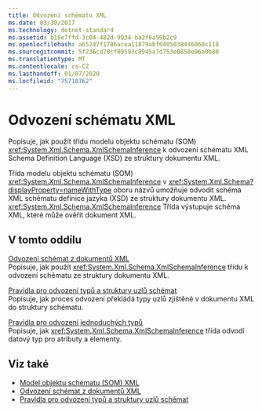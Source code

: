 ```yaml
---
title: Odvození schématu XML
ms.date: 03/30/2017
ms.technology: dotnet-standard
ms.assetid: b18e7ffd-3c04-482d-9934-ba2f6a59b2c9
ms.openlocfilehash: a65247f1786acea11879abf0405038446068c118
ms.sourcegitcommit: 5f236cd78cf09593c8945a7d753e0850e96a0b80
ms.translationtype: MT
ms.contentlocale: cs-CZ
ms.lasthandoff: 01/07/2020
ms.locfileid: "75710762"
---
```

# <a name="inferring-an-xml-schema"></a>Odvození schématu XML
Popisuje, jak použít třídu modelu objektu schématu (SOM) <xref:System.Xml.Schema.XmlSchemaInference> k odvození schématu XML Schema Definition Language (XSD) ze struktury dokumentu XML.  
  
 Třída modelu objektu schématu (SOM) <xref:System.Xml.Schema.XmlSchemaInference> v <xref:System.Xml.Schema?displayProperty=nameWithType> oboru názvů umožňuje odvodit schéma XML schématu definice jazyka (XSD) ze struktury dokumentu XML. <xref:System.Xml.Schema.XmlSchemaInference> Třída výstupuje schéma XML, které může ověřit dokument XML.  
  
## <a name="in-this-section"></a>V tomto oddílu  
 [Odvození schémat z dokumentů XML](../../../../docs/standard/data/xml/inferring-schemas-from-xml-documents.md)  
 Popisuje, jak použít <xref:System.Xml.Schema.XmlSchemaInference> třídu k odvození schématu ze struktury dokumentu XML.  
  
 [Pravidla pro odvození typů a struktury uzlů schémat](../../../../docs/standard/data/xml/rules-for-inferring-schema-node-types-and-structure.md)  
 Popisuje, jak proces odvození překládá typy uzlů zjištěné v dokumentu XML do struktury schématu.  
  
 [Pravidla pro odvození jednoduchých typů](../../../../docs/standard/data/xml/rules-for-inferring-simple-types.md)  
 Popisuje, jak <xref:System.Xml.Schema.XmlSchemaInference> třída odvodí datový typ pro atributy a elementy.  
  
## <a name="see-also"></a>Viz také

- [Model objektu schématu (SOM) XML](../../../../docs/standard/data/xml/xml-schema-object-model-som.md)
- [Odvození schémat z dokumentů XML](../../../../docs/standard/data/xml/inferring-schemas-from-xml-documents.md)
- [Pravidla pro odvození typů a struktury uzlů schémat](../../../../docs/standard/data/xml/rules-for-inferring-schema-node-types-and-structure.md)

